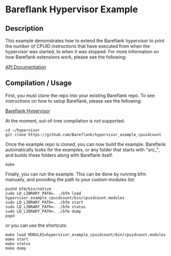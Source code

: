 # Bareflank Hypervisor Example

## Description

This example demonstrates how to extend the Bareflank hypervisor to print the number of CPUID instructions that have executed from when the hypervisor was started, to when it was stopped. For more information on how Bareflank extensions work, please see the following:

[API Documentation](http://bareflank.github.io/hypervisor/html/)

## Compilation / Usage

First, you must clone the repo into your existing Bareflank repo. To see instructions on how to setup Bareflank, please see the following:

[Bareflank Hypervisor](https://github.com/Bareflank/hypervisor)

At the moment, out-of-tree compilation is not supported.

```
cd ~/hypervisor
git clone https://github.com/Bareflank/hypervisor_example_cpuidcount
```

Once the example repo is cloned, you can now build the example. Bareflank automatically looks for the examples, or any folder that starts with "src_", and builds these folders along with Bareflank itself. 

```
make
```

Finally, you can run the example. This can be done by running bfm manually, and providing the path to your custom modules list:

```
pushd bfm/bin/native
sudo LD_LIBRARY_PATH=. ./bfm load hypervisor_example_cpuidcount/bin/cpuidcount.modules
sudo LD_LIBRARY_PATH=. ./bfm start
sudo LD_LIBRARY_PATH=. ./bfm status
sudo LD_LIBRARY_PATH=. ./bfm dump
popd
```

or you can use the shortcuts:

```
make load MODULES=hypervisor_example_cpuidcount/bin/cpuidcount.modules
make start
make status
make dump
```
